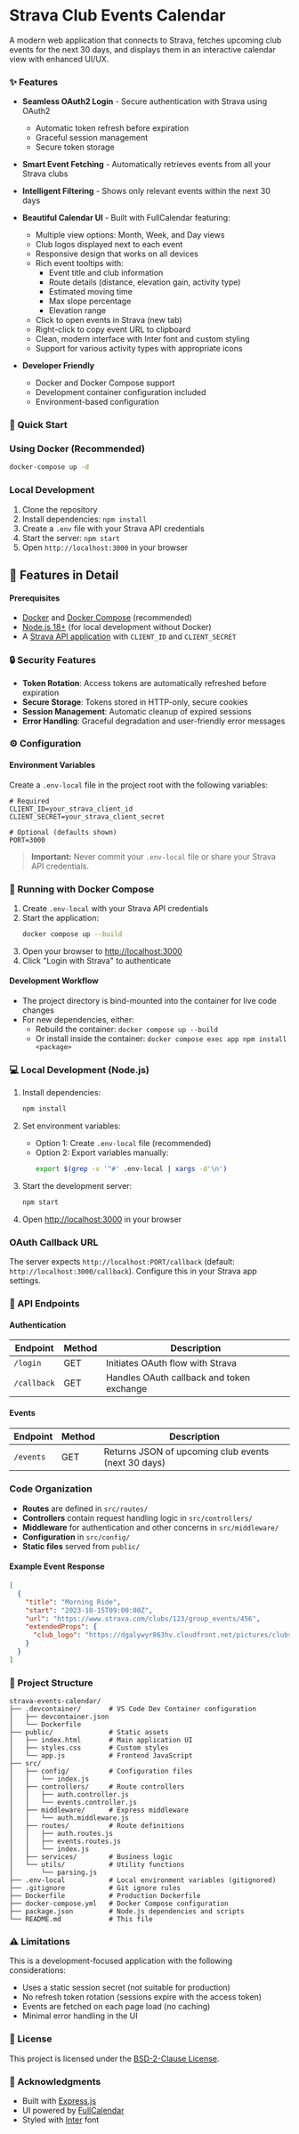 # Strava Club Events Calendar

A modern web application that connects to Strava, fetches upcoming club events for the next 30 days, and displays them in an interactive calendar view with enhanced UI/UX.

### ✨ Features
- **Seamless OAuth2 Login** - Secure authentication with Strava using OAuth2
  - Automatic token refresh before expiration
  - Graceful session management
  - Secure token storage

- **Smart Event Fetching** - Automatically retrieves events from all your Strava clubs
- **Intelligent Filtering** - Shows only relevant events within the next 30 days
- **Beautiful Calendar UI** - Built with FullCalendar featuring:
  - Multiple view options: Month, Week, and Day views
  - Club logos displayed next to each event
  - Responsive design that works on all devices
  - Rich event tooltips with:
    - Event title and club information
    - Route details (distance, elevation gain, activity type)
    - Estimated moving time
    - Max slope percentage
    - Elevation range
  - Click to open events in Strava (new tab)
  - Right-click to copy event URL to clipboard
  - Clean, modern interface with Inter font and custom styling
  - Support for various activity types with appropriate icons
- **Developer Friendly**
  - Docker and Docker Compose support
  - Development container configuration included
  - Environment-based configuration

### 🚀 Quick Start

### Using Docker (Recommended)
```bash
docker-compose up -d
```

### Local Development
1. Clone the repository
2. Install dependencies: `npm install`
3. Create a `.env` file with your Strava API credentials
4. Start the server: `npm start`
5. Open `http://localhost:3000` in your browser

## 📱 Features in Detail

#### Prerequisites
- [Docker](https://www.docker.com/) and [Docker Compose](https://docs.docker.com/compose/) (recommended)
- [Node.js 18+](https://nodejs.org/) (for local development without Docker)
- A [Strava API application](https://www.strava.com/settings/api) with `CLIENT_ID` and `CLIENT_SECRET`

### 🔒 Security Features

- **Token Rotation**: Access tokens are automatically refreshed before expiration
- **Secure Storage**: Tokens stored in HTTP-only, secure cookies
- **Session Management**: Automatic cleanup of expired sessions
- **Error Handling**: Graceful degradation and user-friendly error messages

### ⚙️ Configuration

#### Environment Variables
Create a `.env-local` file in the project root with the following variables:

```env
# Required
CLIENT_ID=your_strava_client_id
CLIENT_SECRET=your_strava_client_secret

# Optional (defaults shown)
PORT=3000
```

> **Important:** Never commit your `.env-local` file or share your Strava API credentials.

### 🐳 Running with Docker Compose

1. Create `.env-local` with your Strava API credentials
2. Start the application:
   ```bash
   docker compose up --build
   ```
3. Open your browser to [http://localhost:3000](http://localhost:3000)
4. Click "Login with Strava" to authenticate

#### Development Workflow
- The project directory is bind-mounted into the container for live code changes
- For new dependencies, either:
  - Rebuild the container: `docker compose up --build`
  - Or install inside the container: `docker compose exec app npm install <package>`

### 💻 Local Development (Node.js)

1. Install dependencies:
   ```bash
   npm install
   ```

2. Set environment variables:
   - Option 1: Create `.env-local` file (recommended)
   - Option 2: Export variables manually:
     ```bash
     export $(grep -v '^#' .env-local | xargs -d'\n')
     ```

3. Start the development server:
   ```bash
   npm start
   ```

4. Open [http://localhost:3000](http://localhost:3000) in your browser

### OAuth Callback URL
The server expects `http://localhost:PORT/callback` (default: `http://localhost:3000/callback`). Configure this in your Strava app settings.

### 🔌 API Endpoints

#### Authentication
| Endpoint | Method | Description |
|----------|--------|-------------|
| `/login` | GET | Initiates OAuth flow with Strava |
| `/callback` | GET | Handles OAuth callback and token exchange |

#### Events
| Endpoint | Method | Description |
|----------|--------|-------------|
| `/events` | GET | Returns JSON of upcoming club events (next 30 days) |

### Code Organization
- **Routes** are defined in `src/routes/`
- **Controllers** contain request handling logic in `src/controllers/`
- **Middleware** for authentication and other concerns in `src/middleware/`
- **Configuration** in `src/config/`
- **Static files** served from `public/`

#### Example Event Response
```json
[
  {
    "title": "Morning Ride",
    "start": "2023-10-15T09:00:00Z",
    "url": "https://www.strava.com/clubs/123/group_events/456",
    "extendedProps": {
      "club_logo": "https://dgalywyr863hv.cloudfront.net/pictures/clubs/123/medium.jpg"
    }
  }
]
```

### 📁 Project Structure

```
strava-events-calendar/
├── .devcontainer/       # VS Code Dev Container configuration
│   ├── devcontainer.json
│   └── Dockerfile
├── public/              # Static assets
│   ├── index.html       # Main application UI
│   ├── styles.css       # Custom styles
│   └── app.js           # Frontend JavaScript
├── src/
│   ├── config/          # Configuration files
│   │   └── index.js
│   ├── controllers/     # Route controllers
│   │   ├── auth.controller.js
│   │   └── events.controller.js
│   ├── middleware/      # Express middleware
│   │   └── auth.middleware.js
│   ├── routes/          # Route definitions
│   │   ├── auth.routes.js
│   │   ├── events.routes.js
│   │   └── index.js
│   ├── services/        # Business logic
│   └── utils/           # Utility functions
│       └── parsing.js
├── .env-local           # Local environment variables (gitignored)
├── .gitignore           # Git ignore rules
├── Dockerfile           # Production Dockerfile
├── docker-compose.yml   # Docker Compose configuration
├── package.json         # Node.js dependencies and scripts
└── README.md            # This file
```

### ⚠️ Limitations

This is a development-focused application with the following considerations:
- Uses a static session secret (not suitable for production)
- No refresh token rotation (sessions expire with the access token)
- Events are fetched on each page load (no caching)
- Minimal error handling in the UI

### 📜 License

This project is licensed under the [BSD-2-Clause License](LICENSE).

### 🙏 Acknowledgments

- Built with [Express.js](https://expressjs.com/)
- UI powered by [FullCalendar](https://fullcalendar.io/)
- Styled with [Inter](https://rsms.me/inter/) font
